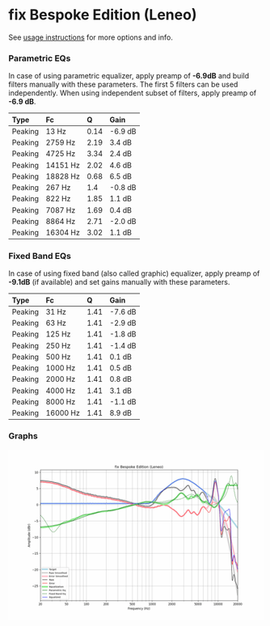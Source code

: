 # fix Bespoke Edition (Leneo)
See [usage instructions](https://github.com/jaakkopasanen/AutoEq#usage) for more options and info.

### Parametric EQs
In case of using parametric equalizer, apply preamp of **-6.9dB** and build filters manually
with these parameters. The first 5 filters can be used independently.
When using independent subset of filters, apply preamp of **-6.9 dB**.

| Type    | Fc       |    Q | Gain    |
|:--------|:---------|:-----|:--------|
| Peaking | 13 Hz    | 0.14 | -6.9 dB |
| Peaking | 2759 Hz  | 2.19 | 3.4 dB  |
| Peaking | 4725 Hz  | 3.34 | 2.4 dB  |
| Peaking | 14151 Hz | 2.02 | 4.6 dB  |
| Peaking | 18828 Hz | 0.68 | 6.5 dB  |
| Peaking | 267 Hz   | 1.4  | -0.8 dB |
| Peaking | 822 Hz   | 1.85 | 1.1 dB  |
| Peaking | 7087 Hz  | 1.69 | 0.4 dB  |
| Peaking | 8864 Hz  | 2.71 | -2.0 dB |
| Peaking | 16304 Hz | 3.02 | 1.1 dB  |

### Fixed Band EQs
In case of using fixed band (also called graphic) equalizer, apply preamp of **-9.1dB**
(if available) and set gains manually with these parameters.

| Type    | Fc       |    Q | Gain    |
|:--------|:---------|:-----|:--------|
| Peaking | 31 Hz    | 1.41 | -7.6 dB |
| Peaking | 63 Hz    | 1.41 | -2.9 dB |
| Peaking | 125 Hz   | 1.41 | -1.8 dB |
| Peaking | 250 Hz   | 1.41 | -1.4 dB |
| Peaking | 500 Hz   | 1.41 | 0.1 dB  |
| Peaking | 1000 Hz  | 1.41 | 0.5 dB  |
| Peaking | 2000 Hz  | 1.41 | 0.8 dB  |
| Peaking | 4000 Hz  | 1.41 | 3.1 dB  |
| Peaking | 8000 Hz  | 1.41 | -1.1 dB |
| Peaking | 16000 Hz | 1.41 | 8.9 dB  |

### Graphs
![](./fix%20Bespoke%20Edition%20(Leneo).png)